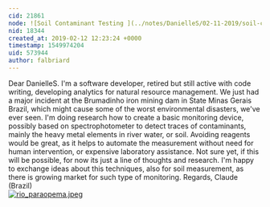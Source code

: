 ```yaml
---
cid: 21861
node: ![Soil Contaminant Testing ](../notes/DanielleS/02-11-2019/soil-contaminant-testing)
nid: 18344
created_at: 2019-02-12 12:23:24 +0000
timestamp: 1549974204
uid: 573944
author: falbriard
---
```


 Dear DanielleS. I'm a software developer, retired but still active with code writing, developing  analytics for natural resource management. We just had a major incident  at the Brumadinho iron mining  dam in State Minas Gerais Brazil, which might cause some of the worst environmental disasters, we've ever seen. I'm doing research how to create a basic monitoring device, possibly based on spectrophotometer to detect traces of contaminants, mainly the heavy metal elements in river water, or soil. Avoiding reagents would be great, as it helps to automate the measurement without need for human intervention, or expensive laboratory assistance. Not sure yet, if this will be possible, for now its just a line of thoughts and research. I'm happy to exchange ideas about this techniques, also for soil measurement, as there is  growing market for such type of monitoring.  Regards, Claude (Brazil)              
[![rio_paraopema.jpeg](/i/29293)](/i/29293)

